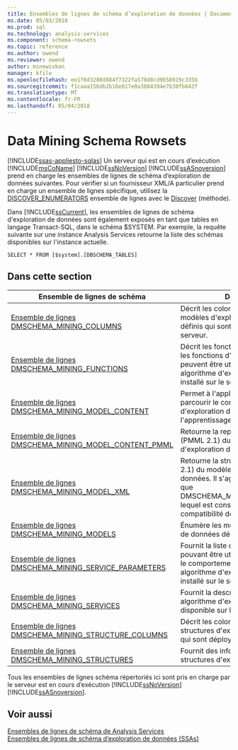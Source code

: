 ```yaml
---
title: Ensembles de lignes de schéma d’exploration de données | Documents Microsoft
ms.date: 05/03/2018
ms.prod: sql
ms.technology: analysis-services
ms.component: schema-rowsets
ms.topic: reference
ms.author: owend
ms.reviewer: owend
author: minewiskan
manager: kfile
ms.openlocfilehash: ee1f8d3288d884f7322fa578d8cd9b58919c335b
ms.sourcegitcommit: f1caaa156db2b16e817e0a3884394e7b30fb642f
ms.translationtype: MT
ms.contentlocale: fr-FR
ms.lasthandoff: 05/04/2018
---
```

# <a name="data-mining-schema-rowsets"></a>Data Mining Schema Rowsets
[!INCLUDE[ssas-appliesto-sqlas](../../../includes/ssas-appliesto-sqlas.md)]
  Un serveur qui est en cours d’exécution [!INCLUDE[msCoName](../../../includes/msconame-md.md)] [!INCLUDE[ssNoVersion](../../../includes/ssnoversion-md.md)] [!INCLUDE[ssASnoversion](../../../includes/ssasnoversion-md.md)] prend en charge les ensembles de lignes de schéma d’exploration de données suivantes. Pour vérifier si un fournisseur XML/A particulier prend en charge un ensemble de lignes spécifique, utilisez la [DISCOVER_ENUMERATORS](../../../analysis-services/schema-rowsets/xml/discover-enumerators-rowset.md) ensemble de lignes avec le [Discover](../../../analysis-services/xmla/xml-elements-methods-discover.md) (méthode).  
  
 Dans [!INCLUDE[ssCurrent](../../../includes/sscurrent-md.md)], les ensembles de lignes de schéma d'exploration de données sont également exposés en tant que tables en langage Transact-SQL, dans le schéma $SYSTEM. Par exemple, la requête suivante sur une instance Analysis Services retourne la liste des schémas disponibles sur l'instance actuelle.  
  
```  
SELECT * FROM [$system].[DBSCHEMA_TABLES]  
```  
  
## <a name="in-this-section"></a>Dans cette section  
  
|Ensemble de lignes de schéma| Description|  
|-------------------|-----------------|  
|[Ensemble de lignes DMSCHEMA_MINING_COLUMNS](../../../analysis-services/schema-rowsets/data-mining/dmschema-mining-columns-rowset.md)|Décrit les colonnes de tous les modèles d'exploration de données définis qui sont déployés sur le serveur.|  
|[Ensemble de lignes DMSCHEMA_MINING_FUNCTIONS](../../../analysis-services/schema-rowsets/data-mining/dmschema-mining-functions-rowset.md)|Décrit les fonctions de prédiction et les fonctions d'exploration qui peuvent être utilisées avec chaque algorithme d'exploration de données installé sur le serveur.|  
|[Ensemble de lignes DMSCHEMA_MINING_MODEL_CONTENT](../../../analysis-services/schema-rowsets/data-mining/dmschema-mining-model-content-rowset.md)|Permet à l'application cliente de parcourir le contenu d'un modèle d'exploration de données dont l'apprentissage a été effectué.|  
|[Ensemble de lignes DMSCHEMA_MINING_MODEL_CONTENT_PMML](../../../analysis-services/schema-rowsets/data-mining/dmschema-mining-model-content-pmml-rowset.md)|Retourne la représentation XML (PMML 2.1) du contenu du modèle d'exploration de données.|  
|[Ensemble de lignes DMSCHEMA_MINING_MODEL_XML](../../../analysis-services/schema-rowsets/data-mining/dmschema-mining-model-xml-rowset.md)|Retourne la structure XML (PMML 2.1) du modèle d'exploration de données. Il s'agit du même schéma que DMSCHEMA_MINING_MODEL_PMML, lequel est conservé à des fins de compatibilité descendante.|  
|[Ensemble de lignes DMSCHEMA_MINING_MODELS](../../../analysis-services/schema-rowsets/data-mining/dmschema-mining-models-rowset.md)|Énumère les modèles d'exploration de données déployés sur le serveur.|  
|[Ensemble de lignes DMSCHEMA_MINING_SERVICE_PARAMETERS](../../../analysis-services/schema-rowsets/data-mining/dmschema-mining-service-parameters-rowset.md)|Fournit la liste des paramètres pouvant être utilisés pour configurer le comportement de chaque algorithme d'exploration de données installé sur le serveur.|  
|[Ensemble de lignes DMSCHEMA_MINING_SERVICES](../../../analysis-services/schema-rowsets/data-mining/dmschema-mining-services-rowset.md)|Fournit la description de chaque algorithme d'exploration de données disponible sur le serveur.|  
|[Ensemble de lignes DMSCHEMA_MINING_STRUCTURE_COLUMNS](../../../analysis-services/schema-rowsets/data-mining/dmschema-mining-structure-columns-rowset.md)|Décrit les colonnes de toutes les structures d'exploration de données qui sont déployées sur le serveur.|  
|[Ensemble de lignes DMSCHEMA_MINING_STRUCTURES](../../../analysis-services/schema-rowsets/data-mining/dmschema-mining-structures-rowset.md)|Fournit des informations sur les structures d'exploration de données.|  
  
 Tous les ensembles de lignes schéma répertoriés ici sont pris en charge par le serveur est en cours d’exécution [!INCLUDE[ssNoVersion](../../../includes/ssnoversion-md.md)] [!INCLUDE[ssASnoversion](../../../includes/ssasnoversion-md.md)].  
  
## <a name="see-also"></a>Voir aussi  
 [Ensembles de lignes de schéma de Analysis Services](../../../analysis-services/schema-rowsets/analysis-services-schema-rowsets.md)   
 [Ensembles de lignes de schéma d’exploration de données &#40;SSAs&#41;](../../../analysis-services/data-mining/data-mining-schema-rowsets-ssas.md)  
  
  
